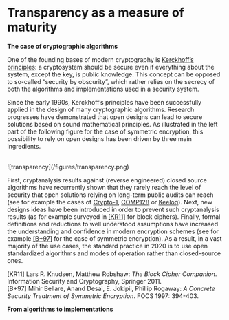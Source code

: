 # Transparency as a measure of maturity

**The case of cryptographic algorithms**

One of the founding bases of modern cryptography is [Kerckhoff’s principles](https://en.wikipedia.org/wiki/Kerckhoffs_principle): 
a cryptosystem should be secure even if everything about the system, except the key, 
is public knowledge. This concept can be opposed to so-called “security by obscurity”, 
which rather relies on the secrecy of both the algorithms and implementations used
in a security system.

Since the early 1990s, Kerckhoff’s principles have been successfully
applied in the design of many cryptographic algorithms. Research progresses have demonstrated that 
open designs can lead to secure solutions based on sound mathematical principles. 
As illustrated in the left part of the following figure for the case of symmetric encryption, 
this possibility to rely on open designs has been driven by three main ingredients.

<br/>
![transparency](/figures/transparency.png)
<br/>

First, cryptanalysis results against (reverse engineered) closed source algorithms
have recurrently shown that they rarely reach the level of security that open 
solutions relying on long-term public audits can reach (see for example the cases of
[Crypto-1](https://en.wikipedia.org/wiki/Crypto-1), [COMP128](https://en.wikipedia.org/wiki/COMP128) 
or [Keeloq](https://en.wikipedia.org/wiki/KeeLoq)).
Next, new designs 
ideas have been introduced in order to prevent such cryptanalysis results (as for example
surveyed in [\[KR11\]](#KR11) for block ciphers). Finally, 
formal definitions and reductions to well understood assumptions have increased the 
understanding and confidence in modern encryption schemes (see for example
[\[B+97\]](#B+97) for the case of symmetric encryption). As a result, in a vast 
majority of the use cases, the standard practice in 2020 is to use open standardized 
algorithms and modes of operation rather than closed-source ones. 

<a name="KR11">[KR11]</a> Lars R. Knudsen, Matthew Robshaw: _The Block Cipher Companion_. Information Security and Cryptography, Springer 2011.<br>
<a name="BR97">[B+97]</a> Mihir Bellare, Anand Desai, E. Jokipii, Phillip Rogaway: _A Concrete Security Treatment of Symmetric Encryption_. FOCS 1997: 394-403.


**From algorithms to implementations**


